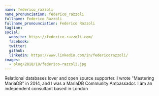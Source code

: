 ```yaml
---
name: federico_razzoli
name_pronunciation: federico_razzoli
fullname: Federico Razzoli
fullname_pronounciation: Federico Razzoli
tagline: 
social:
  website: https://federico-razzoli.com/
  facebook:
  twitter: 
  github: 
  linkedin: https://www.linkedin.com/in/federicorazzoli/
images:
  - blog/2018/10/federico-razzoli.jpg
---
```


Relational databases lover and open source supporter. I wrote "Mastering MariaDB" in 2014, and I was a MariaDB Community Ambassador. I am an independent consultant based in London
